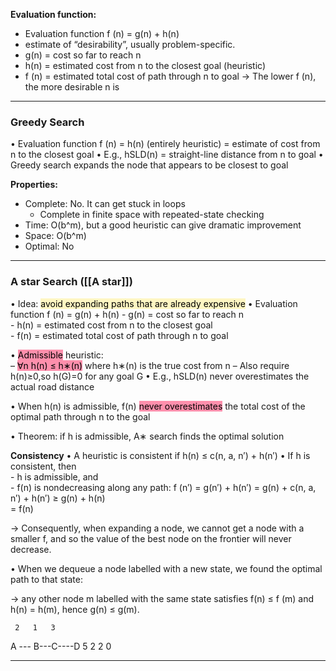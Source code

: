 
**Evaluation function:**
- Evaluation function f (n) = g(n) + h(n)  
-  estimate of “desirability”, usually problem-specific.  
- g(n) = cost so far to reach n  
- h(n) = estimated cost from n to the closest goal (heuristic) 
- f (n) = estimated total cost of path through n to goal
-> The lower f (n), the more desirable n is

---

### Greedy Search

• Evaluation function f (n) = h(n) (entirely heuristic) = estimate of cost from n to the closest goal
• E.g., hSLD(n) = straight-line distance from n to goal
• Greedy search expands the node that appears to be closest to goal

**Properties:**
-   Complete: No. It can get stuck in loops
    -   Complete in finite space with repeated-state checking
-   Time: O(b^m), but a good heuristic can give dramatic improvement
-   Space: O(b^m)
-   Optimal: No

---

### A star Search ([[A star]])
• Idea: <mark style="background: #FFF3A3A6;">avoid expanding paths that are already expensive</mark> 
• Evaluation function f (n) = g(n) + h(n)
	-  g(n) = cost so far to reach n  
	-  h(n) = estimated cost from n to the closest goal  
	- f(n) = estimated total cost of path through n to goal

• <mark style="background: #FF5582A6;">Admissible</mark> heuristic:  
	– <mark style="background: #FF5582A6;">∀n h(n) ≤ h∗(n)</mark> where h∗(n) is the true cost from n 
	– Also require h(n)≥0,so h(G)=0 for any goal G
• E.g., hSLD(n) never overestimates the actual road distance

• When h(n) is admissible, f(n) <mark style="background: #FF5582A6;">never overestimates</mark> the total cost of the optimal path through n to the goal

• Theorem: if h is admissible, A∗ search finds the optimal solution


**Consistency**
• A heuristic is consistent if h(n) ≤ c(n, a, n′) + h(n′)
• If h is consistent, then  
	- h is admissible, and  
	- f(n) is nondecreasing along any path: f (n′) = g(n′) + h(n′)
		= g(n) + c(n, a, n′) + h(n′) ≥ g(n) + h(n)  
		= f(n)

-> Consequently, when expanding a node, we cannot get a node with a smaller f, and so the value of the best node on the frontier will never decrease.

• When we dequeue a node labelled with a new state, we found the optimal path to that state:

-> any other node m labelled with the same state satisfies f(n) ≤ f (m) and h(n) = h(m), hence g(n) ≤ g(m).


	 2   1   3
A --- B---C----D
5       2    2       0




---






